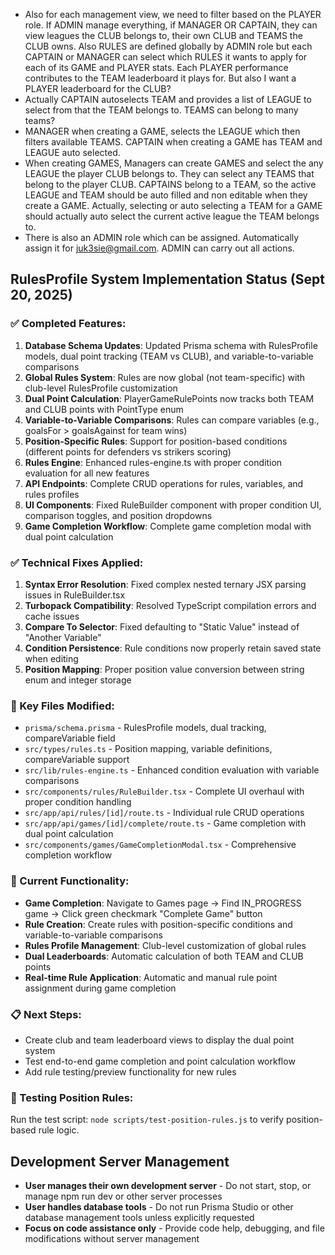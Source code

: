 - Also for each management view, we need to filter based on the PLAYER role. If ADMIN manage everything, if MANAGER OR CAPTAIN, they can view leagues the CLUB belongs to, their own CLUB and TEAMS the CLUB owns. Also RULES are defined globally by ADMIN role but each CAPTAIN or MANAGER can select which RULES it wants to apply for each of its GAME and PLAYER stats. Each PLAYER performance contributes to the TEAM leaderboard it plays for. But also I want a PLAYER leaderboard for the CLUB?
- Actually CAPTAIN autoselects TEAM and provides a list of LEAGUE to select from that the TEAM belongs to. TEAMS can belong to many teams?
- MANAGER when creating a GAME, selects the LEAGUE which then filters available TEAMS. CAPTAIN when creating a GAME has TEAM and LEAGUE auto selected.
- When creating GAMES, Managers can create GAMES and select the any LEAGUE the player CLUB belongs to. They can select any TEAMS that belong to the player CLUB. CAPTAINS belong to a TEAM, so the active LEAGUE and TEAM should be auto filled and non editable when they create a GAME. Actually, selecting or auto selecting a TEAM for a GAME should actually auto select the current active league the TEAM belongs to.
- There is also an ADMIN role which can be assigned. Automatically assign it for juk3sie@gmail.com. ADMIN can carry out all actions.

## RulesProfile System Implementation Status (Sept 20, 2025)

### ✅ Completed Features:
1. **Database Schema Updates**: Updated Prisma schema with RulesProfile models, dual point tracking (TEAM vs CLUB), and variable-to-variable comparisons
2. **Global Rules System**: Rules are now global (not team-specific) with club-level RulesProfile customization
3. **Dual Point Calculation**: PlayerGameRulePoints now tracks both TEAM and CLUB points with PointType enum
4. **Variable-to-Variable Comparisons**: Rules can compare variables (e.g., goalsFor > goalsAgainst for team wins)
5. **Position-Specific Rules**: Support for position-based conditions (different points for defenders vs strikers scoring)
6. **Rules Engine**: Enhanced rules-engine.ts with proper condition evaluation for all new features
7. **API Endpoints**: Complete CRUD operations for rules, variables, and rules profiles
8. **UI Components**: Fixed RuleBuilder component with proper condition UI, comparison toggles, and position dropdowns
9. **Game Completion Workflow**: Complete game completion modal with dual point calculation

### ✅ Technical Fixes Applied:
1. **Syntax Error Resolution**: Fixed complex nested ternary JSX parsing issues in RuleBuilder.tsx
2. **Turbopack Compatibility**: Resolved TypeScript compilation errors and cache issues
3. **Compare To Selector**: Fixed defaulting to "Static Value" instead of "Another Variable"
4. **Condition Persistence**: Rule conditions now properly retain saved state when editing
5. **Position Mapping**: Proper position value conversion between string enum and integer storage

### 📁 Key Files Modified:
- `prisma/schema.prisma` - RulesProfile models, dual tracking, compareVariable field
- `src/types/rules.ts` - Position mapping, variable definitions, compareVariable support
- `src/lib/rules-engine.ts` - Enhanced condition evaluation with variable comparisons
- `src/components/rules/RuleBuilder.tsx` - Complete UI overhaul with proper condition handling
- `src/app/api/rules/[id]/route.ts` - Individual rule CRUD operations
- `src/app/api/games/[id]/complete/route.ts` - Game completion with dual point calculation
- `src/components/games/GameCompletionModal.tsx` - Comprehensive completion workflow

### 🎯 Current Functionality:
- **Game Completion**: Navigate to Games page → Find IN_PROGRESS game → Click green checkmark "Complete Game" button
- **Rule Creation**: Create rules with position-specific conditions and variable-to-variable comparisons
- **Rules Profile Management**: Club-level customization of global rules
- **Dual Leaderboards**: Automatic calculation of both TEAM and CLUB points
- **Real-time Rule Application**: Automatic and manual rule point assignment during game completion

### 📋 Next Steps:
- Create club and team leaderboard views to display the dual point system
- Test end-to-end game completion and point calculation workflow
- Add rule testing/preview functionality for new rules

### 🚀 Testing Position Rules:
Run the test script: `node scripts/test-position-rules.js` to verify position-based rule logic.

## Development Server Management

- **User manages their own development server** - Do not start, stop, or manage npm run dev or other server processes
- **User handles database tools** - Do not run Prisma Studio or other database management tools unless explicitly requested
- **Focus on code assistance only** - Provide code help, debugging, and file modifications without server management